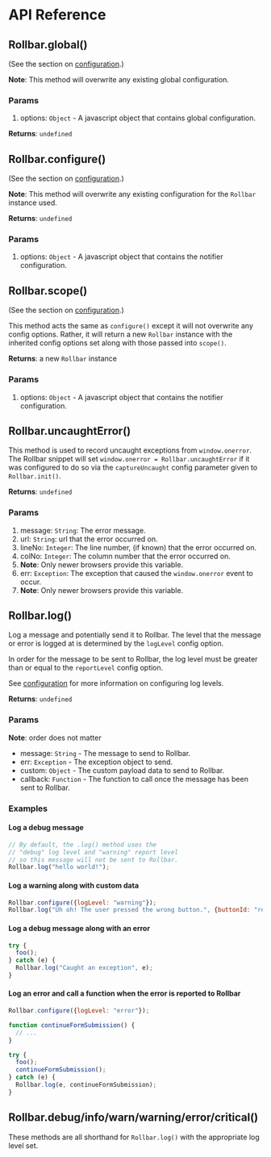 # API Reference

<!-- Sub:[TOC] -->

## Rollbar.global()

(See the section on [configuration](https://rollbar.com/docs/configuration).)

__Note__: This method will overwrite any existing global configuration.

### Params

1. options: `Object` - A javascript object that contains global configuration.

__Returns__: `undefined`


## Rollbar.configure()

(See the section on [configuration](https://rollbar.com/docs/configuration).)

__Note__: This method will overwrite any existing configuration for the `Rollbar` instance used.

__Returns__: `undefined`

### Params

1. options: `Object` - A javascript object that contains the notifier configuration.


## Rollbar.scope()

(See the section on [configuration](https://rollbar.com/docs/configuration).)

This method acts the same as `configure()` except it will not overwrite any config options. Rather, it will return a new `Rollbar` instance with the inherited config options set along with those passed into `scope()`.

__Returns__: a new `Rollbar` instance

### Params

1. options: `Object` - A javascript object that contains the notifier configuration.


## Rollbar.uncaughtError()

This method is used to record uncaught exceptions from `window.onerror`. The Rollbar snippet will set `window.onerror = Rollbar.uncaughtError` if it was configured to do so via the `captureUncaught` config parameter given to `Rollbar.init()`.

__Returns__: `undefined`

### Params

1. message: `String`: The error message.
1. url: `String`: url that the error occurred on.
1. lineNo: `Integer`: The line number, (if known) that the error occurred on.
1. colNo: `Integer`: The column number that the error occurred on.
  1. __Note__: Only newer browsers provide this variable.
1. err: `Exception`: The exception that caused the `window.onerror` event to occur.
  1. __Note__: Only newer browsers provide this variable.


## Rollbar.log()

Log a message and potentially send it to Rollbar. The level that the message or error is logged at is determined by the `logLevel` config option.

In order for the message to be sent to Rollbar, the log level must be greater than or equal to the `reportLevel` config option. 

See [configuration](https://rollbar.com/docs/configuration) for more information on configuring log levels.

__Returns__: `undefined`

### Params

__Note__: order does not matter

- message: `String` - The message to send to Rollbar.
- err: `Exception` - The exception object to send.
- custom: `Object` - The custom payload data to send to Rollbar.
- callback: `Function` - The function to call once the message has been sent to Rollbar.

### Examples

#### Log a debug message

```js
// By default, the .log() method uses the 
// "debug" log level and "warning" report level 
// so this message will not be sent to Rollbar.
Rollbar.log("hello world!");
```

#### Log a warning along with custom data

```js
Rollbar.configure({logLevel: "warning"});
Rollbar.log("Uh oh! The user pressed the wrong button.", {buttonId: "redButton"});
```

#### Log a debug message along with an error

```js
try {
  foo();
} catch (e) {
  Rollbar.log("Caught an exception", e);
}
```

#### Log an error and call a function when the error is reported to Rollbar

```js
Rollbar.configure({logLevel: "error"});

function continueFormSubmission() {
  // ...
}

try {
  foo();
  continueFormSubmission();
} catch (e) {
  Rollbar.log(e, continueFormSubmission);
}
```


## Rollbar.debug/info/warn/warning/error/critical()

These methods are all shorthand for `Rollbar.log()` with the appropriate log level set.
